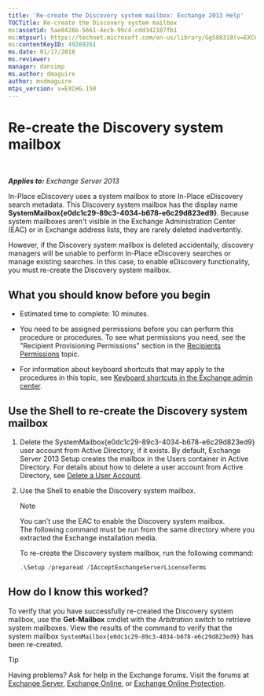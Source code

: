 ```yaml
---
title: 'Re-create the Discovery system mailbox: Exchange 2013 Help'
TOCTitle: Re-create the Discovery system mailbox
ms:assetid: 5ae8426b-5661-4ecb-99c4-cdd342107fb1
ms:mtpsurl: https://technet.microsoft.com/en-us/library/Gg588318(v=EXCHG.150)
ms:contentKeyID: 49289261
ms.date: 01/17/2018
ms.reviewer: 
manager: dansimp
ms.author: dmaguire
author: msdmaguire
mtps_version: v=EXCHG.150
---
```


# Re-create the Discovery system mailbox

 

_**Applies to:** Exchange Server 2013_


In-Place eDiscovery uses a system mailbox to store In-Place eDiscovery search metadata. This Discovery system mailbox has the display name **SystemMailbox{e0dc1c29-89c3-4034-b678-e6c29d823ed9}**. Because system mailboxes aren't visible in the Exchange Administration Center (EAC) or in Exchange address lists, they are rarely deleted inadvertently.

However, if the Discovery system mailbox is deleted accidentally, discovery managers will be unable to perform In-Place eDiscovery searches or manage existing searches. In this case, to enable eDiscovery functionality, you must re-create the Discovery system mailbox.

## What you should know before you begin

  - Estimated time to complete: 10 minutes.

  - You need to be assigned permissions before you can perform this procedure or procedures. To see what permissions you need, see the "Recipient Provisioning Permissions" section in the [Recipients Permissions](recipients-permissions-exchange-2013-help.md) topic.

  - For information about keyboard shortcuts that may apply to the procedures in this topic, see [Keyboard shortcuts in the Exchange admin center](keyboard-shortcuts-in-the-exchange-admin-center-2013-help.md).

## Use the Shell to re-create the Discovery system mailbox

1.  Delete the SystemMailbox{e0dc1c29-89c3-4034-b678-e6c29d823ed9} user account from Active Directory, if it exists. By default, Exchange Server 2013 Setup creates the mailbox in the Users container in Active Directory. For details about how to delete a user account from Active Directory, see [Delete a User Account](https://go.microsoft.com/fwlink/p/?linkid=215850).

2.  Use the Shell to enable the Discovery system mailbox.
    

    > [!NOTE]
    > You can't use the EAC to enable the Discovery system mailbox.<BR>The following command must be run from the same directory where you extracted the Exchange installation media.

    
    To re-create the Discovery system mailbox, run the following command:
    
    ```powershell
    .\Setup /preparead /IAcceptExchangeServerLicenseTerms
    ```

## How do I know this worked?

To verify that you have successfully re-created the Discovery system mailbox, use the **Get-Mailbox** cmdlet with the *Arbitration* switch to retrieve system mailboxes. View the results of the command to verify that the system mailbox `SystemMailbox{e0dc1c29-89c3-4034-b678-e6c29d823ed9}` has been re-created.


> [!TIP]
> Having problems? Ask for help in the Exchange forums. Visit the forums at <A href="https://go.microsoft.com/fwlink/p/?linkid=60612">Exchange Server</A>, <A href="https://go.microsoft.com/fwlink/p/?linkid=267542">Exchange Online</A>, or <A href="https://go.microsoft.com/fwlink/p/?linkid=285351">Exchange Online Protection</A>.


